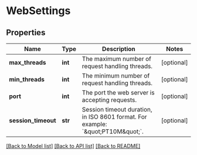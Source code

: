 # WebSettings

## Properties
Name | Type | Description | Notes
------------ | ------------- | ------------- | -------------
**max_threads** | **int** | The maximum number of request handling threads. | [optional] 
**min_threads** | **int** | The minimum number of request handling threads. | [optional] 
**port** | **int** | The port the web server is accepting requests. | [optional] 
**session_timeout** | **str** | Session timeout duration, in ISO 8601 format. For example: &#x60;\&quot;PT10M\&quot;&#x60;. | [optional] 

[[Back to Model list]](../README.md#documentation-for-models) [[Back to API list]](../README.md#documentation-for-api-endpoints) [[Back to README]](../README.md)


